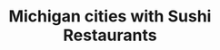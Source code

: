 ---
layout: state
title: Michigan cities with Sushi Restaurants
permalink: /michigan/
stateAbbr: MI
stateName: Michigan

---